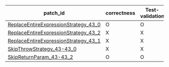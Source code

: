  | patch_id |correctness |Test-validation |NPEX-validation |
 |--- | --- | --- | --- | 
 | [ReplaceEntireExpressionStrategy_43_0](./patches/ReplaceEntireExpressionStrategy_43_0/patch.java#L45) | O | O | X | 
 | [ReplaceEntireExpressionStrategy_43_2](./patches/ReplaceEntireExpressionStrategy_43_2/patch.java#L45) | X | X | O | 
 | [ReplaceEntireExpressionStrategy_43_1](./patches/ReplaceEntireExpressionStrategy_43_1/patch.java#L45) | X | X | X | 
 | [SkipThrowStrategy_43-43_0](./patches/SkipThrowStrategy_43-43_0/patch.java#L45) | X | X | X | 
 | [SkipReturnParam_43-43_2](./patches/SkipReturnParam_43-43_2/patch.java#L45) | O | O | X | 
